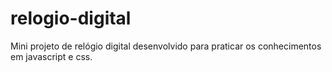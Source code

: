 # relogio-digital
Mini projeto de relógio digital desenvolvido para praticar os conhecimentos em javascript e css.
